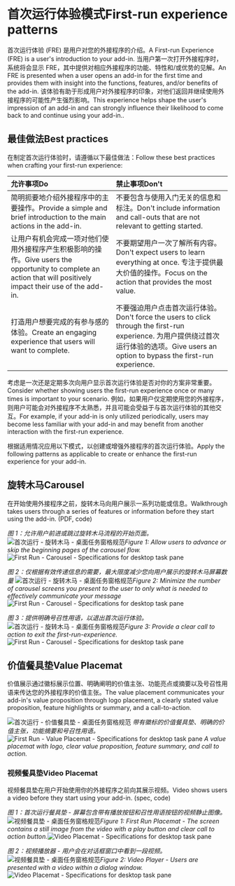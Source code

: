 # <a name="first-run-experience-patterns"></a><span data-ttu-id="c30d7-101">首次运行体验模式</span><span class="sxs-lookup"><span data-stu-id="c30d7-101">First-run experience patterns</span></span>

<span data-ttu-id="c30d7-102">首次运行体验 (FRE) 是用户对您的外接程序的介绍。</span><span class="sxs-lookup"><span data-stu-id="c30d7-102">A First-run Experience (FRE) is a user's introduction to your add-in.</span></span> <span data-ttu-id="c30d7-103">当用户第一次打开外接程序时，系统将会显示 FRE，其中提供对相应外接程序的功能、特性和/或优势的见解。</span><span class="sxs-lookup"><span data-stu-id="c30d7-103">An FRE is presented when a user opens an add-in for the first time and provides them with insight into the functions, features, and/or benefits of the add-in.</span></span> <span data-ttu-id="c30d7-104">该体验有助于形成用户对外接程序的印象，对他们返回并继续使用外接程序的可能性产生强烈影响。</span><span class="sxs-lookup"><span data-stu-id="c30d7-104">This experience helps shape the user's impression of an add-in and can strongly influence their likelihood to come back to and continue using your add-in..</span></span>

## <a name="best-practices"></a><span data-ttu-id="c30d7-105">最佳做法</span><span class="sxs-lookup"><span data-stu-id="c30d7-105">Best practices</span></span>


<span data-ttu-id="c30d7-106">在制定首次运行体验时，请遵循以下最佳做法：</span><span class="sxs-lookup"><span data-stu-id="c30d7-106">Follow these best practices when crafting your first-run experience:</span></span>

|<span data-ttu-id="c30d7-107">允许事项</span><span class="sxs-lookup"><span data-stu-id="c30d7-107">Do</span></span>|<span data-ttu-id="c30d7-108">禁止事项</span><span class="sxs-lookup"><span data-stu-id="c30d7-108">Don't</span></span>|
|:------|:------|
|<span data-ttu-id="c30d7-109">简明扼要地介绍外接程序中的主要操作。</span><span class="sxs-lookup"><span data-stu-id="c30d7-109">Provide a simple and brief introduction to the main actions in the add-in.</span></span> | <span data-ttu-id="c30d7-110">不要包含与使用入门无关的信息和标注。</span><span class="sxs-lookup"><span data-stu-id="c30d7-110">Don't include information and call-outs that are not relevant to getting started.</span></span>
|<span data-ttu-id="c30d7-111">让用户有机会完成一项对他们使用外接程序产生积极影响的操作。</span><span class="sxs-lookup"><span data-stu-id="c30d7-111">Give users the opportunity to complete an action that will positively impact their use of the add-in.</span></span> | <span data-ttu-id="c30d7-112">不要期望用户一次了解所有内容。</span><span class="sxs-lookup"><span data-stu-id="c30d7-112">Don't expect users to learn everything at once.</span></span> <span data-ttu-id="c30d7-113">专注于提供最大价值的操作。</span><span class="sxs-lookup"><span data-stu-id="c30d7-113">Focus on the action that provides the most value.</span></span>
|<span data-ttu-id="c30d7-114">打造用户想要完成的有参与感的体验。</span><span class="sxs-lookup"><span data-stu-id="c30d7-114">Create an engaging experience that users will want to complete.</span></span> | <span data-ttu-id="c30d7-115">不要强迫用户点击首次运行体验。</span><span class="sxs-lookup"><span data-stu-id="c30d7-115">Don't force the users to click through the first-run experience.</span></span> <span data-ttu-id="c30d7-116">为用户提供绕过首次运行体验的选项。</span><span class="sxs-lookup"><span data-stu-id="c30d7-116">Give users an option to bypass the first-run experience.</span></span> |



<span data-ttu-id="c30d7-117">考虑是一次还是定期多次向用户显示首次运行体验是否对你的方案非常重要。</span><span class="sxs-lookup"><span data-stu-id="c30d7-117">Consider whether showing users the first-run experience once or many times is important to your scenario.</span></span> <span data-ttu-id="c30d7-118">例如，如果用户仅定期使用您的外接程序，则用户可能会对外接程序不太熟悉，并且可能会受益于与首次运行体验的其他交互。</span><span class="sxs-lookup"><span data-stu-id="c30d7-118">For example, if your add-in is only utilized periodically, users may become less familiar with your add-in and may benefit from another interaction with the first-run experience.</span></span>



<span data-ttu-id="c30d7-119">根据适用情况应用以下模式，以创建或增强外接程序的首次运行体验。</span><span class="sxs-lookup"><span data-stu-id="c30d7-119">Apply the following patterns as applicable to create or enhance the first-run experience for your add-in.</span></span>



## <a name="carousel"></a><span data-ttu-id="c30d7-120">旋转木马</span><span class="sxs-lookup"><span data-stu-id="c30d7-120">Carousel</span></span>


<span data-ttu-id="c30d7-121">在开始使用外接程序之前，旋转木马向用户展示一系列功能或信息。</span><span class="sxs-lookup"><span data-stu-id="c30d7-121">Walkthrough takes users through a series of features or information before they start using the add-in. (PDF, code)</span></span>

<span data-ttu-id="c30d7-122">*图 1：允许用户前进或跳过旋转木马流程的开始页面。*
![首次运行 - 旋转木马 - 桌面任务窗格规范](../images/add-in-FRE-step-1.png)</span><span class="sxs-lookup"><span data-stu-id="c30d7-122">*Figure 1: Allow users to advance or skip the beginning pages of the carousel flow.*
![First Run - Carousel - Specifications for desktop task pane](../images/add-in-FRE-step-1.png)</span></span>



<span data-ttu-id="c30d7-123">*图 2：仅根据有效传递信息的需要，最大限度减少您向用户展示的旋转木马屏幕数量*
![首次运行 - 旋转木马 - 桌面任务窗格规范](../images/add-in-FRE-step-2.png)</span><span class="sxs-lookup"><span data-stu-id="c30d7-123">*Figure 2: Minimize the number of carousel screens you present to the user to only what is needed to effectively communicate your message*
![First Run - Carousel - Specifications for desktop task pane](../images/add-in-FRE-step-2.png)</span></span>


<span data-ttu-id="c30d7-124">*图 3：提供明确号召性用语，以退出首次运行体验。*
![首次运行 - 旋转木马 - 桌面任务窗格规范](../images/add-in-FRE-step-3.png)</span><span class="sxs-lookup"><span data-stu-id="c30d7-124">*Figure 3: Provide a clear call to action to exit the first-run-experience.*
![First Run - Carousel - Specifications for desktop task pane](../images/add-in-FRE-step-3.png)</span></span>



## <a name="value-placemat"></a><span data-ttu-id="c30d7-125">价值餐具垫</span><span class="sxs-lookup"><span data-stu-id="c30d7-125">Value Placemat</span></span>

<span data-ttu-id="c30d7-126">价值展示通过徽标展示位置、明确阐明的价值主张、功能亮点或摘要以及号召性用语来传达您的外接程序的价值主张。</span><span class="sxs-lookup"><span data-stu-id="c30d7-126">The value placement communicates your add-in's value proposition through logo placement, a clearly stated value proposition, feature highlights or summary, and a call-to-action.</span></span>



<span data-ttu-id="c30d7-127">![首次运行 - 价值餐具垫 - 桌面任务窗格规范](../images/add-in-FRE-value.png)
*带有徽标的价值餐具垫、明确的价值主张，功能摘要和号召性用语。*</span><span class="sxs-lookup"><span data-stu-id="c30d7-127">![First Run - Value Placemat - Specifications for desktop task pane](../images/add-in-FRE-value.png)
*A value placemat with logo, clear value proposition, feature summary, and call to action.*</span></span>


### <a name="video-placemat"></a><span data-ttu-id="c30d7-128">视频餐具垫</span><span class="sxs-lookup"><span data-stu-id="c30d7-128">Video Placemat</span></span>

<span data-ttu-id="c30d7-129">视频餐具垫在用户开始使用你的外接程序之前向其展示视频。</span><span class="sxs-lookup"><span data-stu-id="c30d7-129">Video shows users a video before they start using your add-in. (spec, code)</span></span>


<span data-ttu-id="c30d7-130">*图 1：首次运行餐具垫 - 屏幕包含带有播放按钮和召性用语按钮的视频静止图像。*![视频餐具垫 - 桌面任务窗格规范](../images/add-in-FRE-video.png)</span><span class="sxs-lookup"><span data-stu-id="c30d7-130">*Figure 1: First Run Placemat - The screen contains a still image from the video with a play button and clear call to action button.*![Video Placemat - Specifications for desktop task pane](../images/add-in-FRE-video.png)</span></span>



<span data-ttu-id="c30d7-131">*图 2：视频播放器 - 用户会在对话框窗口中看到一段视频。*
![视频餐具垫 - 桌面任务窗格规范](../images/add-in-FRE-video-dialog.png)</span><span class="sxs-lookup"><span data-stu-id="c30d7-131">*Figure 2: Video Player - Users are presented with a video within a dialog window.*
![Video Placemat - Specifications for desktop task pane](../images/add-in-FRE-video-dialog.png)</span></span>
